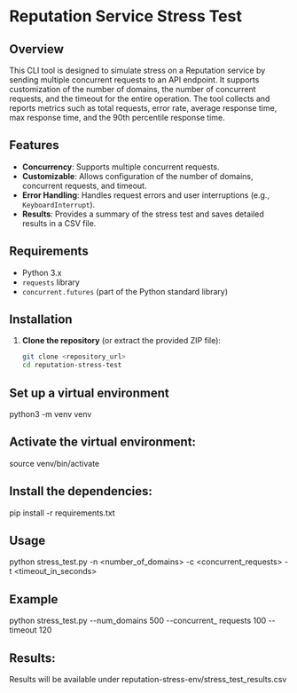 # Reputation Service Stress Test

## Overview

This CLI tool is designed to simulate stress on a Reputation service by sending multiple concurrent requests to an API endpoint. It supports customization of the number of domains, the number of concurrent requests, and the timeout for the entire operation. The tool collects and reports metrics such as total requests, error rate, average response time, max response time, and the 90th percentile response time.

## Features

- **Concurrency**: Supports multiple concurrent requests.
- **Customizable**: Allows configuration of the number of domains, concurrent requests, and timeout.
- **Error Handling**: Handles request errors and user interruptions (e.g., `KeyboardInterrupt`).
- **Results**: Provides a summary of the stress test and saves detailed results in a CSV file.

## Requirements

- Python 3.x
- `requests` library
- `concurrent.futures` (part of the Python standard library)

## Installation

1. **Clone the repository** (or extract the provided ZIP file):
   ```bash
   git clone <repository_url>
   cd reputation-stress-test
   
## Set up a virtual environment 

   python3 -m venv venv
   

## Activate the virtual environment:
source venv/bin/activate

## Install the dependencies:
pip install -r requirements.txt

## Usage
python stress_test.py -n <number_of_domains> -c <concurrent_requests> -t <timeout_in_seconds>

## Example
   
   python stress_test.py --num_domains 500 --concurrent_
   requests 100 --timeout 120


## Results:
Results will be available under reputation-stress-env/stress_test_results.csv

